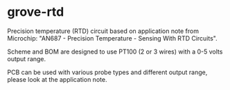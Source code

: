 # grove-rtd
Precision temperature (RTD) circuit based on application note from Microchip: "AN687 - Precision Temperature - Sensing With RTD Circuits".

Scheme and BOM are designed to use PT100 (2 or 3 wires) with a 0-5 volts output range.

PCB can be used with various probe types and different output range, please look at the application note.
